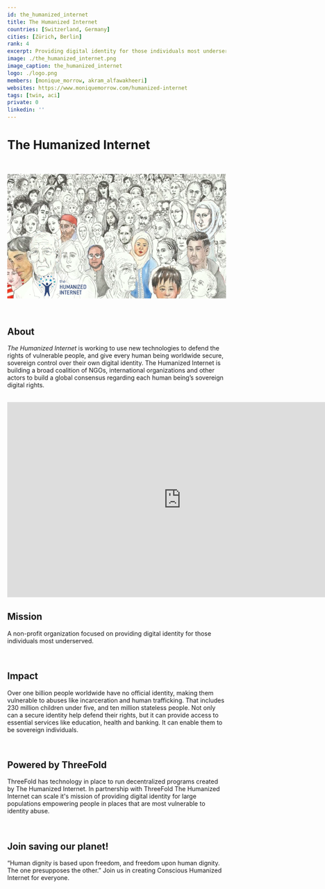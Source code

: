 ```yaml
---
id: the_humanized_internet
title: The Humanized Internet
countries: [Switzerland, Germany]
cities: [Zürich, Berlin]
rank: 4
excerpt: Providing digital identity for those individuals most underserved.
image: ./the_humanized_internet.png
image_caption: the_humanized_internet
logo: ./logo.png
members: [monique_morrow, akram_alfawakheeri]
websites: https://www.moniquemorrow.com/humanized-internet
tags: [twin, aci]
private: 0
linkedin: ''
---
```


# The Humanized Internet

<br/>

![the_humanized_internet](./the_humanized_internet2.png)

<br/>

## About

*The Humanized Internet* is working to use new technologies to defend the rights of vulnerable people, and give every human being worldwide secure, sovereign control over their own digital identity. The Humanized Internet is building a broad coalition of NGOs, international organizations and other actors to build a global consensus regarding each human being’s sovereign digital rights.

<BR>

<iframe src="https://player.vimeo.com/video/442276485" width="800" height="450" frameborder="0" allow="autoplay; fullscreen" allowfullscreen></iframe>

<BR>

## Mission

A non-profit organization focused on providing digital identity for those individuals most underserved.

<br/>

## Impact

Over one billion people worldwide have no official identity, making them vulnerable to abuses like incarceration and human trafficking. That includes 230 million children under five, and ten million stateless people. Not only can a secure identity help defend their rights, but it can provide access to essential services like education, health and banking. It can enable them to be sovereign individuals.

<br/>

## Powered by ThreeFold

ThreeFold has technology in place to run decentralized programs created by The Humanized Internet. In partnership with ThreeFold The Humanized Internet can scale it's mission of providing digital identity for large populations empowering people in places that are most vulnerable to identity abuse.

<br/>

## Join saving our planet!
 
“Human dignity is based upon freedom, and freedom upon human dignity. The one presupposes the other.” Join us in creating Conscious Humanized Internet for everyone.

<!-- ## TFGrid Solution

### Roadmap

- Q1 2021
  - Integrate on ThreeFold Grid, 3Bot
 -->